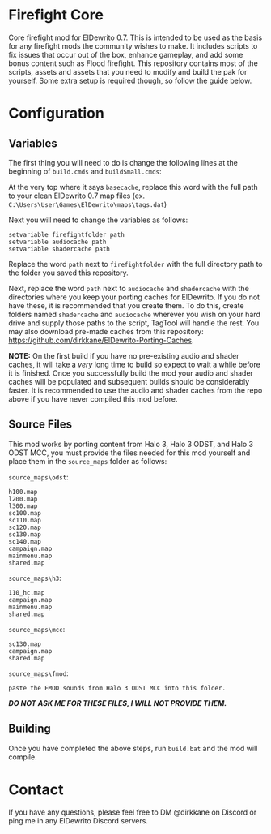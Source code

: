 # Firefight Core
Core firefight mod for ElDewrito 0.7. This is intended to be used as the basis for any firefight mods the community wishes to make. It includes scripts to fix issues that occur out of the box, enhance gameplay, and add some bonus content such as Flood firefight. This repository contains most of the scripts, assets and assets that you need to modify and build the pak for yourself. Some extra setup is required though, so follow the guide below.

# Configuration
## Variables
The first thing you will need to do is change the following lines at the beginning of `build.cmds` and `buildSmall.cmds`:

At the very top where it says `basecache`, replace this word with the full path to your clean ElDewrito 0.7 map files (ex. `C:\Users\User\Games\ElDewrito\maps\tags.dat`) 

Next you will need to change the variables as follows:
```
setvariable firefightfolder path
setvariable audiocache path
setvariable shadercache path
```
Replace the word `path` next to `firefightfolder` with the full directory path to the folder you saved this repository.

Next, replace the word `path` next to `audiocache` and `shadercache` with the directories where you keep your porting caches for ElDewrito. If you do not have these, it is recommended that you create them. To do this, create folders named `shadercache` and `audiocache` wherever you wish on your hard drive and supply those paths to the script, TagTool will handle the rest. You may also download pre-made caches from this repository: https://github.com/dirkkane/ElDewrito-Porting-Caches.

**NOTE:** On the first build if you have no pre-existing audio and shader caches, it will take a *very* long time to build so expect to wait a while before it is finished. Once you successfully build the mod your audio and shader caches will be populated and subsequent builds should be considerably faster. It is recommended to use the audio and shader caches from the repo above if you have never compiled this mod before.

## Source Files
This mod works by porting content from Halo 3, Halo 3 ODST, and Halo 3 ODST MCC, you must provide the files needed for this mod yourself and place them in the `source_maps` folder as follows:

`source_maps\odst`:
```
h100.map
l200.map
l300.map
sc100.map
sc110.map
sc120.map
sc130.map
sc140.map
campaign.map
mainmenu.map
shared.map
```

`source_maps\h3`:
```
110_hc.map
campaign.map
mainmenu.map
shared.map
```

`source_maps\mcc`:
```
sc130.map
campaign.map
shared.map
```

`source_maps\fmod`:
```
paste the FMOD sounds from Halo 3 ODST MCC into this folder.
```

***DO NOT ASK ME FOR THESE FILES, I WILL NOT PROVIDE THEM.***

## Building
Once you have completed the above steps, run `build.bat` and the mod will compile.

# Contact
If you have any questions, please feel free to DM @dirkkane on Discord or ping me in any ElDewrito Discord servers.
